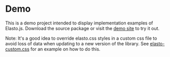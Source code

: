 # Demo

This is a demo project intended to display implementation examples of Elasto.js.
Download the source package or visit the
[demo site](https://godiagonal.github.com/elasto-js) to try it out.

Note: It's a good idea to override elasto.css styles in a custom css file to
avoid loss of data when updating to a new version of the library. See
[elasto-custom.css](css/elasto-custom.css) for an example on how to do this.
